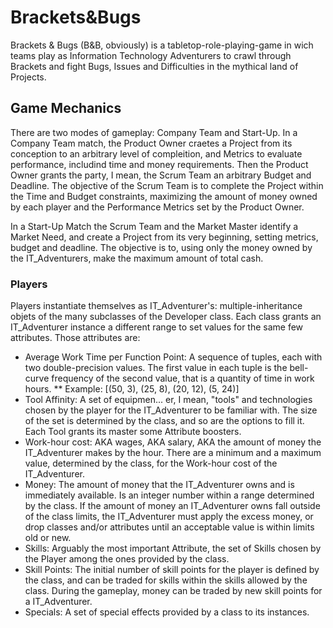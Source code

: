 # Brackets&Bugs
Brackets &amp; Bugs (B&amp;B, obviously) is a tabletop-role-playing-game in wich teams play as Information Technology Adventurers to crawl through Brackets and fight Bugs, Issues and Difficulties in the mythical land of Projects.

## Game Mechanics

There are two modes of gameplay: Company Team and Start-Up.
In a Company Team match, the Product Owner craetes a Project from its conception to an arbitrary level of compleition, and Metrics to evaluate performance, includind time and money requirements. Then the Product Owner grants the party, I mean, the Scrum Team an arbitrary Budget and Deadline. The objective of the Scrum Team is to complete the Project within the Time and Budget constraints, maximizing the amount of money owned by each player and the Performance Metrics set by the Product Owner.

In a Start-Up Match the Scrum Team and the Market Master identify a Market Need, and create a Project from its very beginning, setting metrics, budget and deadline. The objective is to, using only the money owned by the IT_Adventurers, make the maximum amount of total cash.

### Players
Players instantiate themselves as IT_Adventurer's: multiple-inheritance objets of the many subclasses of the Developer class.
Each class grants an IT_Adventurer instance a different range to set values for the same few attributes.
Those attributes are:
  * Average Work Time per Function Point: A sequence of tuples, each with two double-precision values. The first value in each tuple is the bell-curve frequency of the second value, that is a quantity of time in work hours.
  ** Example: [(50, 3), (25, 8), (20, 12), (5, 24)]
  * Tool Affinity: A set of equipmen... er, I mean, "tools" and technologies chosen by the player for the IT_Adventurer to be familiar with. The size of the set is determined by the class, and so are the options to fill it. Each Tool grants its master some Attribute boosters.
  * Work-hour cost: AKA wages, AKA salary, AKA the amount of money the IT_Adventurer makes by the hour. There are a minimum and a maximum value, determined by the class, for the Work-hour cost of the IT_Adventurer.
  * Money: The amount of money that the IT_Adventurer owns and is immediately available. Is an integer number within a range determined by the class. If the amount of money an IT_Adventurer owns fall outside of the class limits, the IT_Adventurer must apply the excess money, or drop classes and/or attributes until an acceptable value is within limits old or new.
  * Skills: Arguably the most important Attribute, the set of Skills chosen by the Player among the ones provided by the class.
  * Skill Points: The initial number of skill points for the player is defined by the class, and can be traded for skills within the skills allowed by the class. During the gameplay, money can be traded by new skill points for a IT_Adventurer.
  * Specials: A set of special effects provided by a class to its instances.
